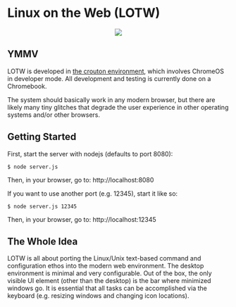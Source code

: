 # Linux on the Web (LOTW)

<p align="center">
  <img src="https://github.com/linuxontheweb/os/blob/main/img/screenshot.png">
</p>


## YMMV

LOTW is developed in [the crouton environment](https://github.com/dnschneid/crouton),
which involves ChromeOS in developer mode.  All development and testing is currently done
on a Chromebook.

The system should basically work in any modern browser, but there are likely
many tiny glitches that degrade the user experience in other operating systems
and/or other browsers.

## Getting Started

First, start the server with nodejs (defaults to port 8080):

`$ node server.js`

Then, in your browser, go to: http://localhost:8080


If you want to use another port (e.g. 12345), start it like so:

`$ node server.js 12345`

Then, in your browser, go to: http://localhost:12345

## The Whole Idea

LOTW is all about porting the Linux/Unix text-based command and configuration ethos into the
modern web environment. The desktop environment is minimal and very
configurable.  Out of the box, the only visible UI element (other than the
desktop) is the bar where minimized windows go.  It is essential that all tasks
can be accomplished via the keyboard (e.g.  resizing windows and changing icon
locations).


